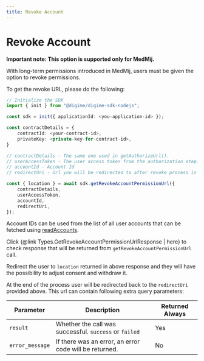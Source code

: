 ```yaml
---
title: Revoke Account
---
```


# Revoke Account

<b>Important note: This option is supported only for MedMij.</b>

With long-term permissions introduced in MedMij, users must be given the option to revoke permissions.

To get the revoke URL, please do the following:

```typescript
// Initialize the SDK
import { init } from "@digime/digime-sdk-nodejs";

const sdk = init({ applicationId: <you-application-id> });

const contractDetails = {
    contractId: <your-contract-id>,
    privateKey: <private-key-for-contract-id>,
}

// contractDetails - The same one used in getAuthorizeUrl().
// userAccessToken - The user access token from the authorization step.
// accountId - Account Id
// redirectUri - Url you will be redirected to after revoke process is done

const { location } = await sdk.getRevokeAccountPermissionUrl({
    contractDetails,
    userAccessToken,
    accountId,
    redirectUri,
});

```

Account IDs can be used from the list of all user accounts that can be fetched using [readAccounts](read-accounts.md).

Click {@link Types.GetRevokeAccountPermissionUrlResponse | here} to check response that will be returned from `getRevokeAccountPermissionUrl` call.

Redirect the user to `location` returned in above response and they will have the possibility to adjust consent and withdraw it.

At the end of the process user will be redirected back to the `redirectUri` provided above. This url can contain following extra query parameters:

| Parameter       | Description                                            | Returned Always |
| --------------- | ------------------------------------------------------ | --------------- |
| `result`        | Whether the call was successful. `success` or `failed` | Yes             |
| `error_message` | If there was an error, an error code will be returned. | No              |

